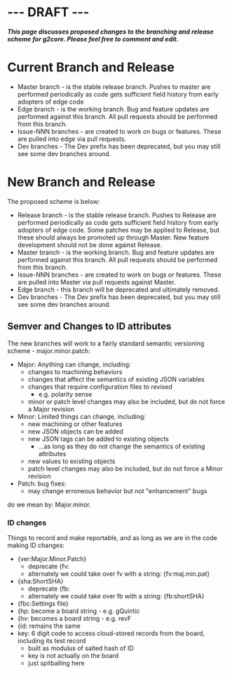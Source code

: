 # --- DRAFT ---
_**This page discusses proposed changes to the branching and release scheme for g2core. Please feel free to comment and edit.**_

# Current Branch and Release
* Master branch - is the stable release branch. Pushes to master are performed periodically as code gets sufficient field history from early adopters of edge code
* Edge branch - is the working branch. Bug and feature updates are performed against this branch. All pull requests should be performed from this branch.
* Issue-NNN branches - are created to work on bugs or features. These are pulled into edge via pull requests. 
* Dev branches - The Dev prefix has been deprecated, but you may still see some dev branches around.

# New Branch and Release
The proposed scheme is below:
* Release branch - is the stable release branch. Pushes to Release are performed periodically as code gets sufficient field history from early adopters of edge code. Some patches may be applied to Release, but these should always be promoted up through Master. New feature development should not be done against Release. 
* Master branch - is the working branch. Bug and feature updates are performed against this branch. All pull requests should be performed from this branch.
* Issue-NNN branches - are created to work on bugs or features. These are pulled into Master via pull requests against Master. 
* Edge branch - this branch will be deprecated and ultimately removed. 
* Dev branches - The Dev prefix has been deprecated, but you may still see some dev branches around.

## Semver and Changes to ID attributes
The new branches will work to a fairly standard semantic versioning scheme - major.minor.patch:
* Major: Anything can change, including:
  * changes to machining behaviors
  * changes that affect the semantics of existing JSON variables
  * changes that require configuration files to revised
    * e.g. polarity sense
  * minor or patch level changes may also be included, but do not force a Major revision
* Minor: Limited things can change, including:
  * new machining or other features
  * new JSON objects can be added
  * new JSON tags can be added to existing objects
    * ...as long as they do not change the semantics of existing attributes
  * new values to existing objects
  * patch level changes may also be included, but do not force a Minor revision 
* Patch: bug fixes:
  * may change erroneous behavior but not "enhancement" bugs
 
do we mean by:
Major.minor.

### ID changes
Things to record and make reportable, and as long as we are in the code making ID changes:

* {ver:Major.Minor.Patch}
  * deprecate {fv:
  * alternately we could take over fv with a string: {fv:maj.min.pat}
* {sha:ShortSHA}
  * deprecate {fb:
  * alternately we could take over fb with a string: {fb:shortSHA}
* {fbc:Settings file}
* {hp: become a board string - e.g. gQuintic
* {hv: becomes a board string - e.g. revF
* {id: remains the same
* key: 6 digit code to access cloud-stored records from the board, including its test record
  * built as modulus of salted hash of ID
  * key is not actually on the board
  * just spitballing here